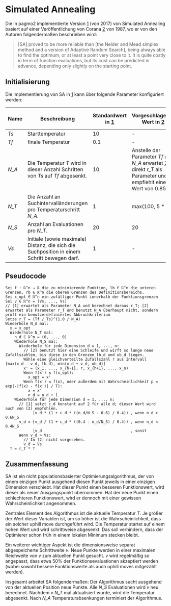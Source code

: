 # Simulated Annealing

Die in pagmo2 implementierte Version [1] (von 2017) von Simulated Annealing basiert auf einer Veröffentlichung von Corana [2] von 1987, wo er von den Autoren folgendermaßen beschrieben wird:

> [SA] proved to be more reliable than [the Nelder and Mead simplex method and a version of Adaptive Random Search], being always able to find the optimum, or at least a point very close to it. It is quite costly in term of function evaluations, but its cost can be predicted in advance, depending only slightly on the starting point.

## Initialisierung

Die Implementierung von SA in [1] kann über folgende Parameter konfiguriert werden:

Name|Beschreibung|Standardwert in [1]|Vorgeschlagener Wert in [2]|in PASS verwendeter Wert
----|------------|-------------------|---------------------------|------------------------
_Ts_|Starttemperatur|10|-|10
_Tf_|finale Temperatur|0.1|-|0.1
_N\_A_|Die Temperatur _T_ wird in dieser Anzahl Schritten von _Ts_ auf _Tf_ abgesenkt.|10|Anstelle der Parameter _Tf_ und _N\_A_ erwartet [2] direkt _r\_T_ als Parameter und empfiehlt einen Wert von 0.85.|28≈log_{0.85}(0.01)
_N\_T_|Die Anzahl an Suchintervalländerungen pro Temperaturschritt _N\_A_.|1|max(100, 5 * n)|max(100, 5 * n)
_N\_S_|Anzahl an Evaluationen pro _N\_T_.|20|20|20
_Vs_|Initiale (sowie maximale) Distanz, die sich die Suchposition in einem Schritt bewegen darf.|1|-|1

## Pseudocode

```
Sei f : ℝ^n → ℝ die zu minimierende Funktion, lb ∈ ℝ^n die unteren Grenzen, rb ∈ ℝ^n die oberen Grenzen des Definitionsbereichs.
Sei x_opt ∈ ℝ^n ein zufälliger Punkt innerhalb der Funktionsgrenzen
Sei v ∈ ℝ^n = (Vs, ..., Vs)
// [1] erwartet als Parameter N_A und berechnet daraus r_T; [2] erwartet als Parameter r_T und benutzt N_A überhaupt nicht, sondern prüft ein benutzerdefiniertes Abbruchkriterium
Setze r_T = (Tf / Ts)^(1.0 / N_A)
Wiederhole N_A mal:
  x = x_opt
  Wiederhole N_T mal:
    n_d ∈ ℝ^n = (0, ..., 0)
    Wiederhole N_S mal:
      Wiederhole für jede Dimension d = 1, ..., n:
        // [2] benutzt hier eine Schleife und wirft so lange neue Zufallszahlen, bis diese in den Grenzen lb_d und ub_d liegen.
        Wähle eine gleichverteilte Zufallszahl r aus Intervall [max(x_d - v_d, lb_d), min(x_d + v_d, ub_d)]
        x' = (x_1, ..., x_{h-1}, r, x_{h+1}, ..., x_n)
        Wenn f(x') ≤ f(x_opt):
          x_opt = x'
        Wenn f(x') ≤ f(x), oder außerdem mit Wahrscheinlichkeit p = exp(-|f(x) - f(x')| / T):
          x = x'
          n_d = n_d + 1
    Wiederhole für jede Dimension d = 1, ..., n:
      // [1] setzt c_d konstant auf 2 für alle d; dieser Wert wird auch von [2] empfohlen.
            ⎧v_d * (1 + c_d * ((n_d/N_S - 0.6) / 0.4)) , wenn n_d > 0.6N_S
      v_d = ⎨v_d / (1 + c_d * ((0.4 - n_d/N_S) / 0.4)) , wenn n_d < 0.4N_S
            ⎩v_d                                       , sonst
      Wenn v_d > Vs:
        // In [2] nicht vorgesehen.
        v_d = Vs
  T = r_T * T
```

## Zusammenfassung

SA ist ein nicht populationsbasierter Optimierungsalgorithmus, der von einem einzigen Punkt ausgehend diesen Punkt jeweils in einer einzigen Dimension verschiebt. Hat dieser Punkt einen besseren Funktionswert, wird dieser als neuer Ausgangspunkt übernommen. Hat der neue Punkt einen schlechteren Funktionswert, wird er dennoch mit einer gewissen Wahrscheinlichkeit angenommen.

Zentrales Element des Algorithmus ist die aktuelle Temperatur _T_. Je größer der Wert dieser Variablen ist, um so höher ist die Wahrscheinlichkeit, dass ein solcher uphill move durchgeführt wird. Die Temperatur startet auf einem hohen Wert und wird schrittweise abgesenkt. Das soll verhindern, dass der Optimierer schon früh in einem lokalen Minimum stecken bleibt.

Ein weiterer wichtiger Aspekt ist die dimensionsweise separat abgespeicherte Schrittweite _v_. Neue Punkte werden in einer maximalen Reichweite von _v_ zum aktuellen Punkt gesucht. _v_ wird regelmäßig so angepasst, dass etwa 50% der Funktionsevaluationen akzeptiert werden (wobei sowohl bessere Funktionswerte als auch uphill moves mitgezählt werden).

Insgesamt arbeitet SA folgendermaßen: Der Algorithmus sucht ausgehend von der aktuellen Position neue Punkte. Alle _N\_S_ Evaluationen wird _v_ neu berechnet. Nachdem _v_ _N\_T_ mal aktualisiert wurde, wird die Temperatur abgesenkt. Nach _N\_A_ Temperaturabsenkungen terminiert der Algorithmus.

[1]: https://esa.github.io/pagmo2/docs/cpp/algorithms/simulated_annealing.html
[2]: http://people.sc.fsu.edu/~inavon/5420a/corana.pdf
